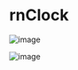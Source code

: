 # rnClock

![image](https://user-images.githubusercontent.com/5550084/72578042-9cd92780-38b3-11ea-9262-78f55bfad58f.png)

![image](https://user-images.githubusercontent.com/5550084/72578070-afebf780-38b3-11ea-8d02-afd1bf7423bd.png)
